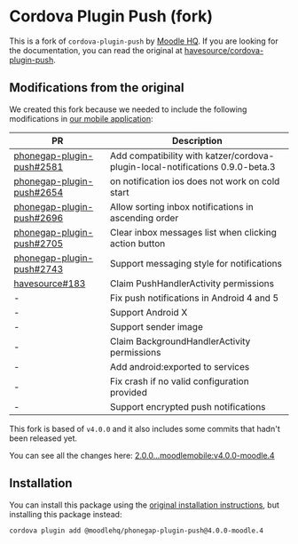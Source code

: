 # Cordova Plugin Push (fork)

This is a fork of `cordova-plugin-push` by [Moodle HQ](https://moodle.com/). If you are looking for the documentation, you can read the original at [havesource/cordova-plugin-push](https://github.com/havesource/cordova-plugin-push).

## Modifications from the original

We created this fork because we needed to include the following modifications in [our mobile application](https://github.com/moodlehq/moodleapp):

| PR | Description |
| -- | ----------- |
| [phonegap-plugin-push#2581](https://github.com/phonegap/phonegap-plugin-push/pull/2581) | Add compatibility with katzer/cordova-plugin-local-notifications 0.9.0-beta.3 |
| [phonegap-plugin-push#2654](https://github.com/phonegap/phonegap-plugin-push/pull/2654) | on notification ios does not work on cold start |
| [phonegap-plugin-push#2696](https://github.com/phonegap/phonegap-plugin-push/pull/2696) | Allow sorting inbox notifications in ascending order |
| [phonegap-plugin-push#2705](https://github.com/phonegap/phonegap-plugin-push/pull/2705) | Clear inbox messages list when clicking action button |
| [phonegap-plugin-push#2743](https://github.com/phonegap/phonegap-plugin-push/pull/2743) | Support messaging style for notifications |
| [havesource#183](https://github.com/havesource/cordova-plugin-push/pull/183) | Claim PushHandlerActivity permissions |
| - | Fix push notifications in Android 4 and 5 |
| - | Support Android X |
| - | Support sender image |
| - | Claim BackgroundHandlerActivity permissions |
| - | Add android:exported to services |
| - | Fix crash if no valid configuration provided |
| - | Support encrypted push notifications |

This fork is based of `v4.0.0` and it also includes some commits that hadn't been released yet.

You can see all the changes here: [2.0.0...moodlemobile:v4.0.0-moodle.4](https://github.com/havesource/cordova-plugin-push/compare/2.0.0...moodlemobile:v4.0.0-moodle.4)

## Installation

You can install this package using the [original installation instructions](https://github.com/havesource/cordova-plugin-push/blob/master/docs/INSTALLATION.md), but installing this package instead:

```sh
cordova plugin add @moodlehq/phonegap-plugin-push@4.0.0-moodle.4
```
